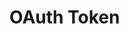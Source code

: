 # OAuth Token

<api-endpoint openapi-path="../../../milestone.openapi.json" method="POST" endpoint="/auth/token"/>

